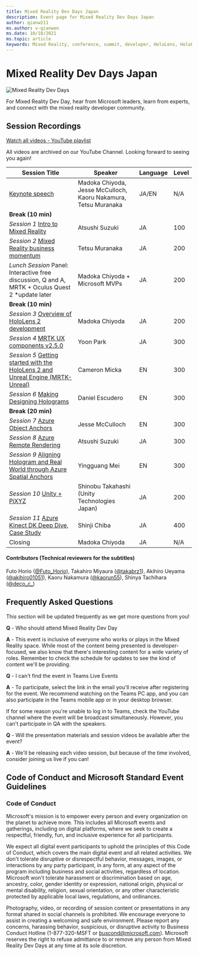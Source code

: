 ```yaml
---
title: Mixed Reality Dev Days Japan
description: Event page for Mixed Reality Dev Days Japan
author: qianw211     
ms.author: v-qianwen
ms.date: 10/18/2021
ms.topic: article
keywords: Mixed Reality, conference, summit, developer, HoloLens, HoloLens 2, Kinect
---
```


# Mixed Reality Dev Days Japan

![Mixed Reality Dev Days](images/MRDD/MRDevDaysJapanBanner.png)

For Mixed Reality Dev Day, hear from Microsoft leaders, learn from experts, and connect with the mixed reality developer community. 

## Session Recordings

[Watch all videos - YouTube playlist](https://www.youtube.com/playlist?list=PLQEKit6tfVVIZaQWKTuNMONjPiIKMuJRH)

All videos are archived on our YouTube Channel. Looking forward to seeing you again!

| **Session Title**|**Speaker**|**Language**|**Level**|
|---------|---------|---------|---------|
|[Keynote speech](https://youtu.be/MamMO11TnzY)|Madoka Chiyoda, Jesse McCulloch, Kaoru Nakamura, Tetsu Muranaka|JA/EN|N/A|
|**Break (10 min)**||||
|*Session 1* [Intro to Mixed Reality](https://youtu.be/HqJy91y8Of0)|Atsushi Suzuki|JA|100|
|*Session 2* [Mixed Reality business momentum](https://youtu.be/fJJ9I8UGbio)|Tetsu Muranaka|JA|200|
|*Lunch Session* Panel: Interactive free discussion, Q and A, MRTK + Oculus Quest 2 *update later|Madoka Chiyoda + Microsoft MVPs|JA|200|
|**Break (10 min)**||||
|*Session 3* [Overview of HoloLens 2 development](https://youtu.be/_z0CwAVkbiQ)|Madoka Chiyoda|JA|200|
|*Session 4* [MRTK UX components v2.5.0](https://youtu.be/If5R9diyF50)|Yoon Park|JA|300|
|*Session 5* [Getting started with the HoloLens 2 and Unreal Engine (MRTK-Unreal)](https://youtu.be/AsAuPx0iz3o)|Cameron Micka|EN|300|
|*Session 6* [Making Designing Holograms](https://youtu.be/jHn9yydiRTw)|Daniel Escudero|EN|300|
|**Break (20 min)**||||
|*Session 7* [Azure Object Anchors](https://youtu.be/dZCb6VJlaaU)|Jesse McCulloch|EN|300|
|*Session 8* [Azure Remote Rendering](https://youtu.be/MEhL12WGOW0)|Atsushi Suzuki|JA|300|
|*Session 9* [Aligning Hologram and Real World through Azure Spatial Anchors](https://youtu.be/ApBd_jSHg9Q)|Yingguang Mei|EN|300|
|*Session 10* [Unity + PiXYZ](https://youtu.be/ggRZRRN36VI)|Shinobu Takahashi (Unity Technologies Japan)|JA|200|
|*Session 11* [Azure Kinect DK Deep Dive, Case Study](https://youtu.be/C6gg2jBL3Tw)|Shinji Chiba|JA|400|
|Closing|Madoka Chiyoda|JA|N/A|

#### Contributors (Technical reviewers for the subtitles)

Futo Horio ([@Futo_Horio](https://twitter.com/Futo_Horio)), Takahiro Miyaura ([@takabrz1](https://twitter.com/takabrz1)), Akihiro Ueyama ([@akihiro01051](https://twitter.com/akihiro01051)), Kaoru Nakamura ([@kaorun55](https://twitter.com/kaorun55)), Shinya Tachihara ([@deco_c_](https://twitter.com/deco_c_))

## Frequently Asked Questions
This section will be updated frequently as we get more questions from you!

**Q** - Who should attend Mixed Reality Dev Day

**A** - This event is inclusive of everyone who works or plays in the Mixed Reality space. While most of the content being presented is developer-focused, we also know that there's interesting content for a wide variety of roles. Remember to check the schedule for updates to see the kind of content we'll be providing.  

**Q** - I can't find the event in Teams Live Events

**A** - To participate, select the link in the email you'll receive after registering for the event. We recommend watching on the Teams PC app, and you can also participate in the Teams mobile app or in your desktop browser.

If for some reason you're unable to log in to Teams, check the YouTube channel where the event will be broadcast simultaneously. However, you can't participate in QA with the speakers.

**Q** - Will the presentation materials and session videos be available after the event?

**A** - We'll be releasing each video session, but because of the time involved, consider joining us live if you can!

## Code of Conduct and Microsoft Standard Event Guidelines

### Code of Conduct 

Microsoft's mission is to empower every person and every organization on the planet to achieve more. This includes all Microsoft events and gatherings, including on digital platforms, where we seek to create a respectful, friendly, fun, and inclusive experience for all participants.

We expect all digital event participants to uphold the principles of this Code of Conduct, which covers the main digital event and all related activities. We don't tolerate disruptive or disrespectful behavior, messages, images, or interactions by any party participant, in any form, at any aspect of the program including business and social activities, regardless of location. Microsoft won't tolerate harassment or discrimination based on age, ancestry, color, gender identity or expression, national origin, physical or mental disability, religion, sexual orientation, or any other characteristic protected by applicable local laws, regulations, and ordinances.  

Photography, video, or recording of session content or presentations in any format shared in social channels is prohibited. We encourage everyone to assist in creating a welcoming and safe environment. Please report any concerns, harassing behavior, suspicious, or disruptive activity to Business Conduct Hotline (1-877-320-MSFT or [buscond@microsoft.com](mailto:buscond@microsoft.com)). Microsoft reserves the right to refuse admittance to or remove any person from Mixed Reality Dev Days at any time at its sole discretion. 
